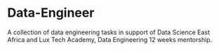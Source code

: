 # Data-Engineer

A collection of data engineering tasks in support of Data Science East Africa and Lux Tech Academy, Data Engineering 12 weeks mentorship.
